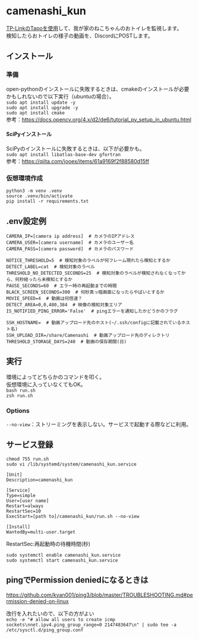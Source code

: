 # camenashi_kun
[TP-LinkのTapoを使用](https://www.tp-link.com/jp/support/faq/2680/)して、我が家のねこちゃんのおトイレを監視します。  
検知したらおトイレの様子の動画を、DiscordにPOSTします。

## インストール
### 準備
open-pythonのインストールに失敗するときは、cmakeのインストールが必要かもしれないので以下実行（ubuntuの場合）。  
`sudo apt install update -y`  
`sudo apt install upgrade -y`  
`sudo apt install cmake`  
参考：https://docs.opencv.org/4.x/d2/de6/tutorial_py_setup_in_ubuntu.html  

#### SciPyインストール
SciPyのインストールに失敗するときは、以下が必要かも。  
`sudo apt install libatlas-base-dev gfortran`  
参考：https://qiita.com/jooex/items/61a9169f2f88580d15ff

### 仮想環境作成
`python3 -m venv .venv`  
`source .venv/bin/activate`  
`pip install -r requirements.txt`  

## .env設定例
```
CAMERA_IP=[camera ip address]  # カメラのIPアドレス
CAMERA_USER=[camera username]  # カメラのユーザー名
CAMERA_PASS=[camera password]  # カメラのパスワード

NOTICE_THRESHOLD=5  # 検知対象のラベルが何フレーム現れたら検知とするか
DETECT_LABEL=cat  # 検知対象のラベル
THRESHOLD_NO_DETECTED_SECONDS=25  # 検知対象のラベルが検知されなくなってから、何秒経ったら未検知とするか
PAUSE_SECONDS=60  # エラー時の再起動までの時間
BLACK_SCREEN_SECONDS=300  # 何秒真っ暗画面になったらやばいとするか
MOVIE_SPEED=4  # 動画は何倍速？
DETECT_AREA=0,0,480,384  # 映像の検知対象エリア
IS_NOTIFIED_PING_ERROR='False'  # pingエラーを通知したかどうかのフラグ

SSH_HOSTNAME=  # 動画アップロード先のホスト(~/.ssh/configに記載されているホスト名)
SSH_UPLOAD_DIR=/share/Camenashi  # 動画アップロード先のディレクトリ
THRESHOLD_STORAGE_DAYS=240  # 動画の保存期間(日)
```

## 実行
環境によってどちらかのコマンドを叩く。  
仮想環境に入っていなくてもOK。  
`bash run.sh`  
`zsh run.sh`  

### Options
`--no-view`：ストリーミングを表示しない。サービスで起動する際などに利用。  

## サービス登録
`chmod 755 run.sh`  
`sudo vi /lib/systemd/system/camenashi_kun.service`  
```
[Unit]
Description=camenashi_kun

[Service]
Type=simple
User=[user name]
Restart=always
RestartSec=10
ExecStart=[path to]/camenashi_kun/run.sh --no-view

[Install]
WantedBy=multi-user.target
```
RestartSec:再起動時の待機時間(秒)  

`sudo systemctl enable camenashi_kun.service`  
`sudo systemctl start camenashi_kun.service`  

## pingでPermission deniedになるときは
https://github.com/kyan001/ping3/blob/master/TROUBLESHOOTING.md#permission-denied-on-linux  

改行を入れたいので、以下の方がよい  
```echo -e "# allow all users to create icmp sockets\nnet.ipv4.ping_group_range=0 2147483647\n" | sudo tee -a /etc/sysctl.d/ping_group.conf```
